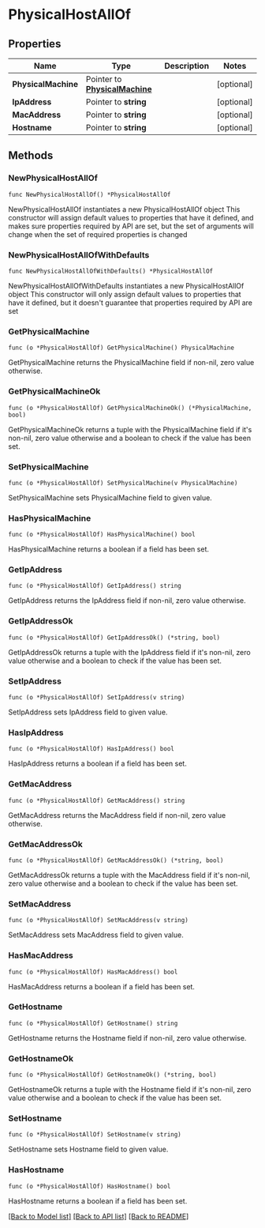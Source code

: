 # PhysicalHostAllOf

## Properties

Name | Type | Description | Notes
------------ | ------------- | ------------- | -------------
**PhysicalMachine** | Pointer to [**PhysicalMachine**](PhysicalMachine.md) |  | [optional] 
**IpAddress** | Pointer to **string** |  | [optional] 
**MacAddress** | Pointer to **string** |  | [optional] 
**Hostname** | Pointer to **string** |  | [optional] 

## Methods

### NewPhysicalHostAllOf

`func NewPhysicalHostAllOf() *PhysicalHostAllOf`

NewPhysicalHostAllOf instantiates a new PhysicalHostAllOf object
This constructor will assign default values to properties that have it defined,
and makes sure properties required by API are set, but the set of arguments
will change when the set of required properties is changed

### NewPhysicalHostAllOfWithDefaults

`func NewPhysicalHostAllOfWithDefaults() *PhysicalHostAllOf`

NewPhysicalHostAllOfWithDefaults instantiates a new PhysicalHostAllOf object
This constructor will only assign default values to properties that have it defined,
but it doesn't guarantee that properties required by API are set

### GetPhysicalMachine

`func (o *PhysicalHostAllOf) GetPhysicalMachine() PhysicalMachine`

GetPhysicalMachine returns the PhysicalMachine field if non-nil, zero value otherwise.

### GetPhysicalMachineOk

`func (o *PhysicalHostAllOf) GetPhysicalMachineOk() (*PhysicalMachine, bool)`

GetPhysicalMachineOk returns a tuple with the PhysicalMachine field if it's non-nil, zero value otherwise
and a boolean to check if the value has been set.

### SetPhysicalMachine

`func (o *PhysicalHostAllOf) SetPhysicalMachine(v PhysicalMachine)`

SetPhysicalMachine sets PhysicalMachine field to given value.

### HasPhysicalMachine

`func (o *PhysicalHostAllOf) HasPhysicalMachine() bool`

HasPhysicalMachine returns a boolean if a field has been set.

### GetIpAddress

`func (o *PhysicalHostAllOf) GetIpAddress() string`

GetIpAddress returns the IpAddress field if non-nil, zero value otherwise.

### GetIpAddressOk

`func (o *PhysicalHostAllOf) GetIpAddressOk() (*string, bool)`

GetIpAddressOk returns a tuple with the IpAddress field if it's non-nil, zero value otherwise
and a boolean to check if the value has been set.

### SetIpAddress

`func (o *PhysicalHostAllOf) SetIpAddress(v string)`

SetIpAddress sets IpAddress field to given value.

### HasIpAddress

`func (o *PhysicalHostAllOf) HasIpAddress() bool`

HasIpAddress returns a boolean if a field has been set.

### GetMacAddress

`func (o *PhysicalHostAllOf) GetMacAddress() string`

GetMacAddress returns the MacAddress field if non-nil, zero value otherwise.

### GetMacAddressOk

`func (o *PhysicalHostAllOf) GetMacAddressOk() (*string, bool)`

GetMacAddressOk returns a tuple with the MacAddress field if it's non-nil, zero value otherwise
and a boolean to check if the value has been set.

### SetMacAddress

`func (o *PhysicalHostAllOf) SetMacAddress(v string)`

SetMacAddress sets MacAddress field to given value.

### HasMacAddress

`func (o *PhysicalHostAllOf) HasMacAddress() bool`

HasMacAddress returns a boolean if a field has been set.

### GetHostname

`func (o *PhysicalHostAllOf) GetHostname() string`

GetHostname returns the Hostname field if non-nil, zero value otherwise.

### GetHostnameOk

`func (o *PhysicalHostAllOf) GetHostnameOk() (*string, bool)`

GetHostnameOk returns a tuple with the Hostname field if it's non-nil, zero value otherwise
and a boolean to check if the value has been set.

### SetHostname

`func (o *PhysicalHostAllOf) SetHostname(v string)`

SetHostname sets Hostname field to given value.

### HasHostname

`func (o *PhysicalHostAllOf) HasHostname() bool`

HasHostname returns a boolean if a field has been set.


[[Back to Model list]](../README.md#documentation-for-models) [[Back to API list]](../README.md#documentation-for-api-endpoints) [[Back to README]](../README.md)


